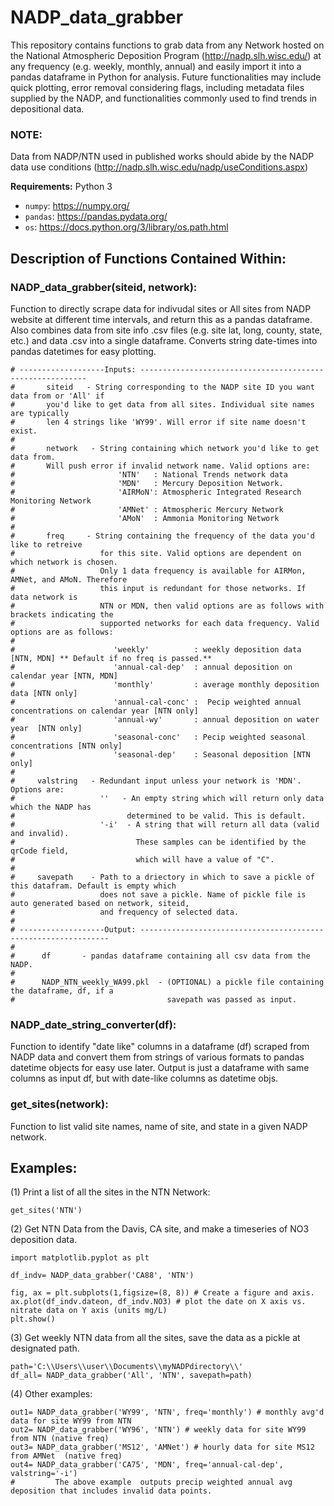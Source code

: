# NADP_data_grabber
This repository contains functions to grab data from any Network hosted on the National Atmospheric Deposition Program (http://nadp.slh.wisc.edu/) at any frequency (e.g. weekly, monthly, annual) and easily import it into a pandas dataframe in Python for analysis. Future functionalities may include quick plotting, error removal considering flags, including metadata files supplied by the NADP, and functionalities commonly used to find trends in depositional data. 

### NOTE: 
Data from NADP/NTN used in published works should abide by the NADP data use conditions (http://nadp.slh.wisc.edu/nadp/useConditions.aspx)

**Requirements:** Python 3

* `numpy`: https://numpy.org/
* `pandas`: https://pandas.pydata.org/
* `os`: https://docs.python.org/3/library/os.path.html

## Description of Functions Contained Within: 
### NADP_data_grabber(siteid, network):

Function to directly scrape data for indivudal sites or All sites from NADP website at different time intervals, and return this as a pandas dataframe. Also combines data from site info .csv files (e.g. site lat, long, county, state, etc.) and data .csv into a single dataframe. Converts string date-times into pandas datetimes for easy plotting. 

```
# -------------------Inputs: ----------------------------------------------------------
#       siteid   - String corresponding to the NADP site ID you want data from or 'All' if
#		you'd like to get data from all sites. Individual site names are typically
#		len 4 strings like 'WY99'. Will error if site name doesn't exist. 
#
#       network   - String containing which network you'd like to get data from. 
#		Will push error if invalid network name. Valid options are: 
#                       'NTN'   : National Trends network data 
#                       'MDN'   : Mercury Deposition Network. 
#                       'AIRMoN': Atmospheric Integrated Research Monitoring Network
#                       'AMNet' : Atmospheric Mercury Network
#                       'AMoN'  : Ammonia Monitoring Network
#
#       freq     - String containing the frequency of the data you'd like to retreive 
#                   for this site. Valid options are dependent on which network is chosen. 
#                   Only 1 data frequency is available for AIRMon, AMNet, and AMoN. Therefore
#                   this input is redundant for those networks. If data network is 
#                   NTN or MDN, then valid options are as follows with brackets indicating the 
#                   supported networks for each data frequency. Valid options are as follows:
#
#                      'weekly'          : weekly deposition data [NTN, MDN] ** Default if no freq is passed.**  
#                      'annual-cal-dep'  : annual deposition on calendar year [NTN, MDN]			
#                      'monthly'         : average monthly deposition data [NTN only]  
#                      'annual-cal-conc' :  Pecip weighted annual concentrations on calendar year [NTN only]  
#                      'annual-wy'       : annual deposition on water year  [NTN only]  
#                      'seasonal-conc'   : Pecip weighted seasonal concentrations [NTN only]  
#                      'seasonal-dep'    : Seasonal deposition [NTN only] 
# 
#     valstring   - Redundant input unless your network is 'MDN'. Options are: 
#                   ''   - An empty string which will return only data which the NADP has 
#                         determined to be valid. This is default. 
#                   '-i'  - A string that will return all data (valid and invalid). 
#                           These samples can be identified by the qrCode field, 
#                           which will have a value of "C".
#
#     savepath    - Path to a driectory in which to save a pickle of this datafram. Default is empty which 
#                   does not save a pickle. Name of pickle file is auto generated based on network, siteid, 
#                   and frequency of selected data. 
#
# -------------------Output: --------------------------------------------------------------- 
#
#      df       - pandas dataframe containing all csv data from the NADP. 
#     
#      NADP_NTN_weekly_WA99.pkl  - (OPTIONAL) a pickle file containing the dataframe, df, if a 
#                                  savepath was passed as input.  
```     
### NADP_date_string_converter(df):
Function to identify "date like" columns in a dataframe (df) scraped from NADP data and convert them from strings of various formats to pandas datetime objects for easy use later. Output is just a dataframe with same columns as input df, but with date-like columns as datetime objs.

### get_sites(network):

Function to list valid site names, name of site, and state in a given NADP network. 

## Examples: 

(1) Print a list of all the sites in the NTN Network: 
```
get_sites('NTN')  
```
(2) Get NTN Data from the Davis, CA site,  and make a timeseries of NO3 deposition data. 
```
import matplotlib.pyplot as plt

df_indv= NADP_data_grabber('CA88', 'NTN') 

fig, ax = plt.subplots(1,figsize=(8, 8)) # Create a figure and axis. 
ax.plot(df_indv.dateon, df_indv.NO3) # plot the date on X axis vs. nitrate data on Y axis (units mg/L)
plt.show() 
```
(3) Get weekly NTN data from all the sites, save the data as a pickle at designated path.
 ```
path='C:\\Users\\user\\Documents\\myNADPdirectory\\'
df_all= NADP_data_grabber('All', 'NTN', savepath=path) 
```
(4) Other examples: 
```
out1= NADP_data_grabber('WY99', 'NTN', freq='monthly') # monthly avg'd data for site WY99 from NTN 
out2= NADP_data_grabber('WY96', 'NTN') # weekly data for site WY99 from NTN (native freq)
out3= NADP_data_grabber('MS12', 'AMNet') # hourly data for site MS12 from AMNet  (native freq)
out4= NADP_data_grabber('CA75', 'MDN', freq='annual-cal-dep', valstring='-i')  
#         The above example  outputs precip weighted annual avg deposition that includes invalid data points. 
```
